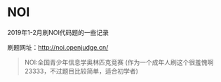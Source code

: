 # NOI

2019年1-2月刷NOI代码题的一些记录

刷题网址：http://noi.openjudge.cn/

>NOI:全国青少年信息学奥林匹克竞赛
(作为一个成年人刷这个很羞愧啊23333，不过题目比较简单，适合初学者)
